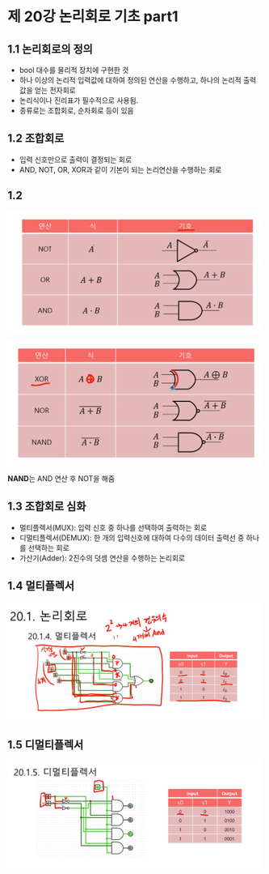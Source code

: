 # 제 20강 논리회로 기초 part1 
## 1.1 논리회로의 정의 
- bool 대수를 물리적 장치에 구현한 것 
- 하나 이상의 논리적 입력값에 대하여 정의된 연산을 수행하고, 하나의 논리적 출력값을 얻는 전자회로 
- 논리식이나 진리표가 필수적으로 사용됨. 
- 종류로는 조합회로, 순차회로 등이 있음

## 1.2 조합회로 
- 입력 신호만으로 출력이 결정되는 회로 
- AND, NOT, OR, XOR과 같이 기본이 되는 논리연산을 수행하는 회로 

## 1.2 
![조합회로식](../img/조합회로식.png)

![조합회로식](../img/조합회로식2.png)

**NAND**는 AND 연산 후 NOT을 해줌 

## 1.3 조합회로 심화 
- 멀티플렉서(MUX): 입력 신호 중 하나를 선택하여 출력하는 회로 
- 디멀티플렉서(DEMUX): 한 개의 입력신호에 대하여 다수의 데이터 출력선 중 하나를 선택하는 회로 
- 가산기(Adder): 2진수의 덧셈 연산을 수행하는 논리회로  

## 1.4 멀티플렉서 

![멀티플렉서](../img/멀티플렉서.png)

## 1.5 디멀티플렉서 

![디멀티플렉서](../img/디멀티플렉서.png)
